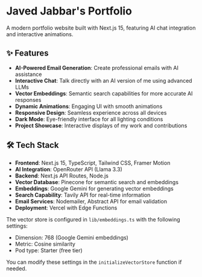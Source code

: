 # Javed Jabbar's Portfolio

A modern portfolio website built with Next.js 15, featuring AI chat integration and interactive animations.

## ✨ Features

- **AI-Powered Email Generation**: Create professional emails with AI assistance
- **Interactive Chat**: Talk directly with an AI version of me using advanced LLMs
- **Vector Embeddings**: Semantic search capabilities for more accurate AI responses
- **Dynamic Animations**: Engaging UI with smooth animations
- **Responsive Design**: Seamless experience across all devices
- **Dark Mode**: Eye-friendly interface for all lighting conditions
- **Project Showcase**: Interactive displays of my work and contributions


## 🛠️ Tech Stack

- **Frontend**: Next.js 15, TypeScript, Tailwind CSS, Framer Motion
- **AI Integration**: OpenRouter API (Llama 3.3)
- **Backend**: Next.js API Routes, Node.js
- **Vector Database**: Pinecone for semantic search and embeddings
- **Embeddings**: Google Gemini for generating vector embeddings
- **Search Capability**: Tavily API for real-time information
- **Email Services**: Nodemailer, Abstract API for email validation
- **Deployment**: Vercel with Edge Functions


The vector store is configured in `lib/embeddings.ts` with the following settings:
- Dimension: 768 (Google Gemini embeddings)
- Metric: Cosine similarity
- Pod type: Starter (free tier)

You can modify these settings in the `initializeVectorStore` function if needed.

